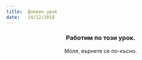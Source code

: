```yaml
---
title:  Дневен урок
date:   24/12/2018
---
```


### <center>Работим по този урок.</center>
<center>Моля, върнете се по-късно.</center>